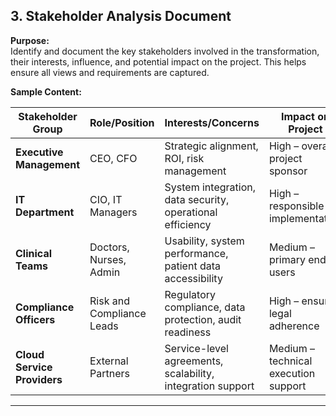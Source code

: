 ## 3. Stakeholder Analysis Document

**Purpose:**  
Identify and document the key stakeholders involved in the transformation, their interests, influence, and potential impact on the project. This helps ensure all views and requirements are captured.

**Sample Content:**  

| **Stakeholder Group**   | **Role/Position**         | **Interests/Concerns**                                      | **Impact on Project**         |
|-------------------------|---------------------------|-------------------------------------------------------------|-------------------------------|
| **Executive Management**| CEO, CFO                  | Strategic alignment, ROI, risk management                   | High – overall project sponsor |
| **IT Department**       | CIO, IT Managers          | System integration, data security, operational efficiency   | High – responsible for implementation |
| **Clinical Teams**      | Doctors, Nurses, Admin    | Usability, system performance, patient data accessibility   | Medium – primary end users   |
| **Compliance Officers** | Risk and Compliance Leads | Regulatory compliance, data protection, audit readiness     | High – ensures legal adherence |
| **Cloud Service Providers** | External Partners   | Service-level agreements, scalability, integration support    | Medium – technical execution support |

---

